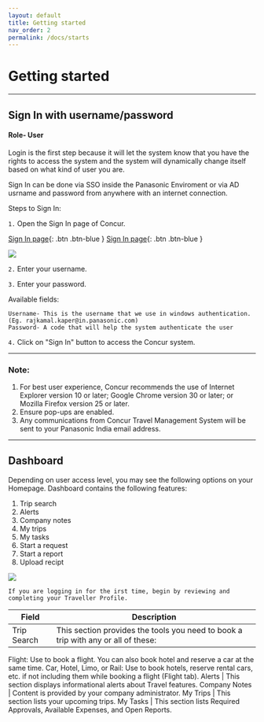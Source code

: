 ```yaml
---
layout: default
title: Getting started
nav_order: 2
permalink: /docs/starts
---
```

# Getting started   
***
## Sign In with username/password
#### Role- User

Login is the first step because it will let the system know that you have the rights to access the system and the system will dynamically change itself based on what kind of user you are.   

Sign In can be done via SSO inside the Panasonic Enviroment or via AD usrname and password from anywhere with an internet connection.

Steps to Sign In:  

`1.` Open the Sign In page of Concur.

[Sign In page](https://www.concursolutions.com/nui/signin){: .btn .btn-blue } [Sign In page](https://www.concursolutions.com/nui/signin){: .btn .btn-blue }

<img src="{{ site.url }}{{ site.baseurl }}\assets\images\getting-started\Sgn1.png">

`2.` Enter your username.

`3.` Enter your password.

Available fields:

```
Username- This is the username that we use in windows authentication. (Eg. rajkamal.kaper@in.panasonic.com)
Password- A code that will help the system authenticate the user
```

`4.` Click on "Sign In" button to access the Concur system.

***  
### Note:
1. For best user experience, Concur recommends the use of Internet Explorer version 10 or later; Google Chrome version 30 or later; or Mozilla Firefox version 25 or later.
2. Ensure pop-ups are enabled.
3. Any communications from Concur Travel Management System will be sent to your Panasonic India email address. 

***

## Dashboard

Depending on user access level, you may see the following options on your Homepage. Dashboard contains the following features:
1. Trip search
2. Alerts
3. Company notes
4. My trips
5. My tasks
6. Start a request
7. Start a report
8. Upload recipt

<img src="{{ site.url }}{{ site.baseurl }}\assets\images\getting-started\dsh1.png">

```
If you are logging in for the irst time, begin by reviewing and completing your Traveller Profile.
```

Field | Description
--- | --- 
Trip Search | This section provides the tools you need to book a trip with any or all of these:
Flight: Use to book a flight. You can also book hotel and reserve a car at the same time. Car, Hotel, Limo, or Rail: Use to book hotels, reserve rental cars, etc. if not including them while booking a flight (Flight tab). 
Alerts | This section displays informational alerts about Travel features.
Company Notes | Content is provided by your company administrator.
My Trips | This section lists your upcoming trips.
My Tasks | This section lists Required Approvals, Available Expenses, and Open Reports.